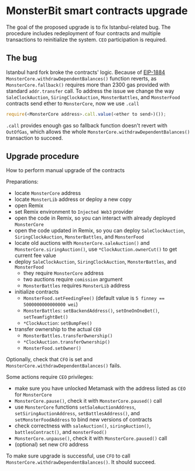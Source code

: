 # MonsterBit smart contracts upgrade
The goal of the proposed upgrade is to fix Istanbul-related bug. The procedure includes redeployment of four contracts and multiple transactions to reinitialize the system. `CEO` participation is required.


## The bug
Istanbul hard fork broke the contracts' logic. Because of [EIP-1884](https://eips.ethereum.org/EIPS/eip-1884) `MonsterCore.withdrawDependentBalances()` function reverts, as `MonsterCore.fallback()` requires more than 2300 gas provided with standard `addr.transfer` call.
To address the issue we change the way `SaleClockAuction`, `SiringClockAuction`, `MonsterBattles`, and `MonsterFood` contracts send ether to `MonsterCore`, now we use `.call` 
```js
require(<MonsterCore address>.call.value(<ether to send>)());
```
`.call` provides enough gas so fallback function doesn't revert with `OutOfGas`, which allows the whole `MonsterCore.withdrawDependentBalances()` transaction to succeed.

## Upgrade procedure
How to perform manual upgrade of the contracts

Preparations:
* locate `MonsterCore` address
* locate `MonsterLib` address or deploy a new copy
* open Remix
* set Remix environment to `Injected Web3` provider
* open the code in Remix, so you can interact with already deployed `MonsterCore`
* open the code updated in Remix, so you can deploy `SaleClockAuction`, `SiringClockAuction`, `MonsterBattles`, and `MonsterFood`
* locate old auctions with `MonsterCore.saleAuction()` and `MonsterCore.siringAuction()`, use `*ClockAuction.ownerCut()` to get current fee value
* deploy `SaleClockAuction`, `SiringClockAuction`, `MonsterBattles`, and `MonsterFood`
    * they require `MonsterCore` address
    * two auctions require `comission` argument  
    * `MonsterBattles` requires `MonsterLib` address
* initialize contracts
    * `MonsterFood.setFeedingFee()` (default value is `5 finney == 5000000000000000 wei`)
    * `MonsterBattles`: `setBackendAddress()`, `setOneOnOneBet()`, `setTeamfightBet()`
    * `*ClockAuction`: `setBumpFee()` 
* transfer ownership to the actual `CEO`
    * `MonsterBattles.transferOwnership()`
    * `*ClockAuction.transferOwnership()`
    * `MonsterFood.setOwner()`

Optionally, check that `CFO` is set and `MonsterCore.withdrawDependentBalances()` fails.

Some actions require `CEO` privileges:
* make sure you have unlocked Metamask with the address listed as `CEO` for `MonsterCore`
* `MonsterCore.pause()`, check it with `MonsterCore.paused()` call
* use `MonsterCore` functions `setSaleAuctionAddress`, `setSiringAuctionAddress`, `setBattlesAddress()`, and `setMonsterFoodAddress` to bind new versions of contracts
* check correctness with `saleAuction()`, `siringAuction()`, `battlesContract()`, and `monsterFood()`
* `MonsterCore.unpause()`, check it with `MonsterCore.paused()` call
* (optional) set new `CFO` address 

To make sure upgrade is successful, use `CFO` to call `MonsterCore.withdrawDependentBalances()`. 
It should succeed.